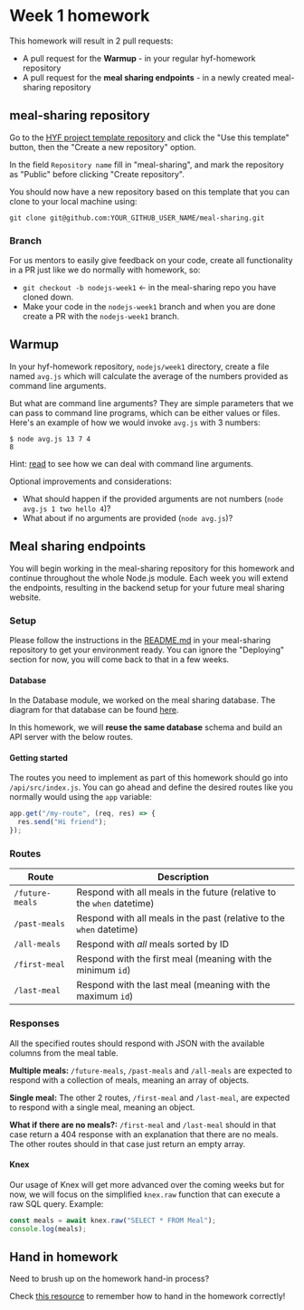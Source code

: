 # Week 1 homework

This homework will result in 2 pull requests:

- A pull request for the **Warmup** - in your regular hyf-homework repository
- A pull request for the **meal sharing endpoints** - in a newly created meal-sharing repository

## meal-sharing repository

Go to the [HYF project template repository](https://github.com/HackYourFuture-CPH/hyf-project-template) and click the "Use this template" button, then the "Create a new repository" option.

In the field `Repository name` fill in "meal-sharing", and mark the repository as "Public" before clicking "Create repository".

You should now have a new repository based on this template that you can clone to your local machine using:

```shell
git clone git@github.com:YOUR_GITHUB_USER_NAME/meal-sharing.git
```

### Branch

For us mentors to easily give feedback on your code, create all functionality in a PR just like we do normally with homework, so:

- `git checkout -b nodejs-week1` <- in the meal-sharing repo you have cloned down.
- Make your code in the `nodejs-week1` branch and when you are done create a PR with the `nodejs-week1` branch.

## Warmup

In your hyf-homework repository, `nodejs/week1` directory, create a file named `avg.js` which will calculate the average of the numbers provided as command line arguments.

But what are command line arguments? They are simple parameters that we can pass to command line programs, which can be either values or files. Here's an example of how we would invoke `avg.js` with 3 numbers:

```text
$ node avg.js 13 7 4
8
```

Hint: [read](https://tecadmin.net/how-to-parse-command-line-arguments-in-nodejs/) to see how we can deal with command line arguments.

Optional improvements and considerations:

- What should happen if the provided arguments are not numbers (`node avg.js 1 two hello 4`)?
- What about if no arguments are provided (`node avg.js`)?

## Meal sharing endpoints

You will begin working in the meal-sharing repository for this homework and continue throughout the whole Node.js module.
Each week you will extend the endpoints, resulting in the backend setup for your future meal sharing website.

### Setup

Please follow the instructions in the [README.md](https://github.com/HackYourFuture-CPH/hyf-project-template/blob/main/README.md) in your meal-sharing repository to get your environment ready. You can ignore the "Deploying" section for now, you will come back to that in a few weeks.

#### Database

In the Database module, we worked on the meal sharing database. The diagram for that database can be found [here](https://dbdiagram.io/d/5f0460690425da461f045a29).

In this homework, we will **reuse the same database** schema and build an API server with the below routes.

#### Getting started

The routes you need to implement as part of this homework should go into `/api/src/index.js`.
You can go ahead and define the desired routes like you normally would using the `app` variable:

```js
app.get("/my-route", (req, res) => {
  res.send("Hi friend");
});
```

### Routes

| Route           | Description                                                            |
| --------------- | ---------------------------------------------------------------------- |
| `/future-meals` | Respond with all meals in the future (relative to the `when` datetime) |
| `/past-meals`   | Respond with all meals in the past (relative to the `when` datetime)   |
| `/all-meals`    | Respond with _all_ meals sorted by ID                                  |
| `/first-meal`   | Respond with the first meal (meaning with the minimum `id`)            |
| `/last-meal`    | Respond with the last meal (meaning with the maximum `id`)             |

### Responses

All the specified routes should respond with JSON with the available columns from the meal table.

**Multiple meals:** `/future-meals`, `/past-meals` and `/all-meals` are expected to respond with a collection of meals, meaning an array of objects.

**Single meal:** The other 2 routes, `/first-meal` and `/last-meal`, are expected to respond with a single meal, meaning an object.

**What if there are no meals?:** `/first-meal` and `/last-meal` should in that case return a 404 response with an explanation that there are no meals.
The other routes should in that case just return an empty array.

#### Knex

Our usage of Knex will get more advanced over the coming weeks but for now, we will focus on the simplified `knex.raw` function that can execute a raw SQL query. Example:

```js
const meals = await knex.raw("SELECT * FROM Meal");
console.log(meals);
```

## Hand in homework

Need to brush up on the homework hand-in process?

Check [this resource](https://github.com/HackYourFuture-CPH/Git/blob/main/homework-submission.md) to remember how to hand in the homework correctly!
